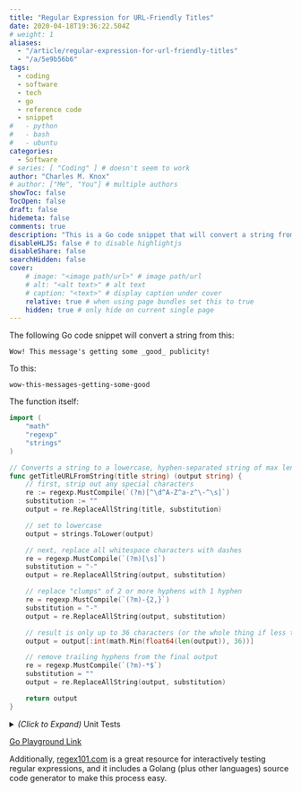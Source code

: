 ```yaml
---
title: "Regular Expression for URL-Friendly Titles"
date: 2020-04-18T19:36:22.504Z
# weight: 1
aliases:
  - "/article/regular-expression-for-url-friendly-titles"
  - "/a/5e9b56b6"
tags:
  - coding
  - software
  - tech
  - go
  - reference code
  - snippet
#   - python
#   - bash
#   - ubuntu
categories:
  - Software
# series: [ "Coding" ] # doesn't seem to work
author: "Charles M. Knox"
# author: ["Me", "You"] # multiple authors
showToc: false
TocOpen: false
draft: false
hidemeta: false
comments: true
description: "This is a Go code snippet that will convert a string from regular grammatical syntax to a length-limited-url-form."
disableHLJS: false # to disable highlightjs
disableShare: false
searchHidden: false
cover:
    # image: "<image path/url>" # image path/url
    # alt: "<alt text>" # alt text
    # caption: "<text>" # display caption under cover
    relative: true # when using page bundles set this to true
    hidden: true # only hide on current single page
---
```


The following Go code snippet will convert a string from this:

```
Wow! This message's getting some _good_ publicity!
```

To this:

```
wow-this-messages-getting-some-good
```

The function itself:

```go
import (
    "math"
    "regexp"
    "strings"
)

// Converts a string to a lowercase, hyphen-separated string of max length 36
func getTitleURLFromString(title string) (output string) {
    // first, strip out any special characters
    re := regexp.MustCompile(`(?m)[^\d^A-Z^a-z^\-^\s]`)
    substitution := ""
    output = re.ReplaceAllString(title, substitution)

    // set to lowercase
    output = strings.ToLower(output)

    // next, replace all whitespace characters with dashes
    re = regexp.MustCompile(`(?m)[\s]`)
    substitution = "-"
    output = re.ReplaceAllString(output, substitution)

    // replace "clumps" of 2 or more hyphens with 1 hyphen
    re = regexp.MustCompile(`(?m)-{2,}`)
    substitution = "-"
    output = re.ReplaceAllString(output, substitution)

    // result is only up to 36 characters (or the whole thing if less than 36)
    output = output[:int(math.Min(float64(len(output)), 36))]

    // remove trailing hyphens from the final output
    re = regexp.MustCompile(`(?m)-*$`)
    substitution = ""
    output = re.ReplaceAllString(output, substitution)

    return output
}
```

<details>
    <summary><i>(Click to Expand)</i> Unit Tests</summary>

```go
package main

import (
    "testing"

    "github.com/stretchr/testify/assert"
)

func TestGetTitleURLFromString(t *testing.T) {
    tests := []struct {
        input    string
        expected string
    }{
        {
            "'''@@)(*F)(*)(*#)(@)(*@#$%&)(@#*$",
            "f",
        },
        {
            "ugly text here!!!??",
            "ugly-text-here",
        },
        {
            "hyphenated-but - still-good!",
            "hyphenated-but-still-good",
        },
        {
            "hyphen at the end should go away and this should be 36 characters)(SD&*-",
            "hyphen-at-the-end-should-go-away-and",
        },
        {
            "Wow! This message's getting some _good_ publicity!",
            "wow-this-messages-getting-some-good",
        },
    }

    for _, test := range tests {
        actual := getTitleURLFromString(test.input)
        assert.Equal(t, test.expected, actual)
    }
}
```
</details>

[Go Playground Link](https://play.golang.org/p/EcNw8lr0Z6s)

Additionally, [regex101.com](https://regex101.com) is a great resource for interactively testing regular expressions, and it includes a Golang (plus other languages) source code generator to make this process easy.

